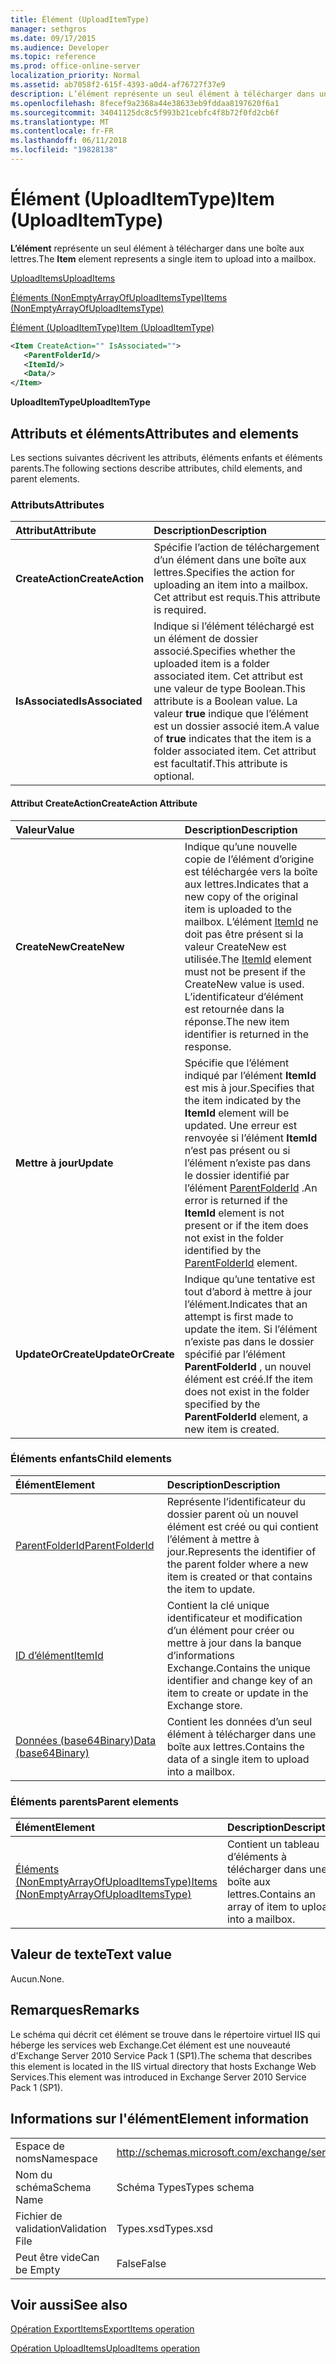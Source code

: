 ```yaml
---
title: Élément (UploadItemType)
manager: sethgros
ms.date: 09/17/2015
ms.audience: Developer
ms.topic: reference
ms.prod: office-online-server
localization_priority: Normal
ms.assetid: ab7058f2-615f-4393-a0d4-af76727f37e9
description: L’élément représente un seul élément à télécharger dans une boîte aux lettres.
ms.openlocfilehash: 8fecef9a2368a44e38633eb9fddaa8197620f6a1
ms.sourcegitcommit: 34041125dc8c5f993b21cebfc4f8b72f0fd2cb6f
ms.translationtype: MT
ms.contentlocale: fr-FR
ms.lasthandoff: 06/11/2018
ms.locfileid: "19828138"
---
```

# <a name="item-uploaditemtype"></a><span data-ttu-id="a3ab6-103">Élément (UploadItemType)</span><span class="sxs-lookup"><span data-stu-id="a3ab6-103">Item (UploadItemType)</span></span>

<span data-ttu-id="a3ab6-104">**L’élément** représente un seul élément à télécharger dans une boîte aux lettres.</span><span class="sxs-lookup"><span data-stu-id="a3ab6-104">The **Item** element represents a single item to upload into a mailbox.</span></span> 
  
[<span data-ttu-id="a3ab6-105">UploadItems</span><span class="sxs-lookup"><span data-stu-id="a3ab6-105">UploadItems</span></span>](uploaditems.md)
  
[<span data-ttu-id="a3ab6-106">Éléments (NonEmptyArrayOfUploadItemsType)</span><span class="sxs-lookup"><span data-stu-id="a3ab6-106">Items (NonEmptyArrayOfUploadItemsType)</span></span>](items-nonemptyarrayofuploaditemstype.md)
  
[<span data-ttu-id="a3ab6-107">Élément (UploadItemType)</span><span class="sxs-lookup"><span data-stu-id="a3ab6-107">Item (UploadItemType)</span></span>](item-uploaditemtype.md)
  
```XML
<Item CreateAction="" IsAssociated="">
   <ParentFolderId/>
   <ItemId/>
   <Data/>
</Item>
```

 <span data-ttu-id="a3ab6-108">**UploadItemType**</span><span class="sxs-lookup"><span data-stu-id="a3ab6-108">**UploadItemType**</span></span>
## <a name="attributes-and-elements"></a><span data-ttu-id="a3ab6-109">Attributs et éléments</span><span class="sxs-lookup"><span data-stu-id="a3ab6-109">Attributes and elements</span></span>

<span data-ttu-id="a3ab6-110">Les sections suivantes décrivent les attributs, éléments enfants et éléments parents.</span><span class="sxs-lookup"><span data-stu-id="a3ab6-110">The following sections describe attributes, child elements, and parent elements.</span></span>
  
### <a name="attributes"></a><span data-ttu-id="a3ab6-111">Attributs</span><span class="sxs-lookup"><span data-stu-id="a3ab6-111">Attributes</span></span>

|<span data-ttu-id="a3ab6-112">**Attribut**</span><span class="sxs-lookup"><span data-stu-id="a3ab6-112">**Attribute**</span></span>|<span data-ttu-id="a3ab6-113">**Description**</span><span class="sxs-lookup"><span data-stu-id="a3ab6-113">**Description**</span></span>|
|:-----|:-----|
|<span data-ttu-id="a3ab6-114">**CreateAction**</span><span class="sxs-lookup"><span data-stu-id="a3ab6-114">**CreateAction**</span></span> <br/> |<span data-ttu-id="a3ab6-115">Spécifie l’action de téléchargement d’un élément dans une boîte aux lettres.</span><span class="sxs-lookup"><span data-stu-id="a3ab6-115">Specifies the action for uploading an item into a mailbox.</span></span> <span data-ttu-id="a3ab6-116">Cet attribut est requis.</span><span class="sxs-lookup"><span data-stu-id="a3ab6-116">This attribute is required.</span></span>  <br/> |
|<span data-ttu-id="a3ab6-117">**IsAssociated**</span><span class="sxs-lookup"><span data-stu-id="a3ab6-117">**IsAssociated**</span></span> <br/> |<span data-ttu-id="a3ab6-118">Indique si l’élément téléchargé est un élément de dossier associé.</span><span class="sxs-lookup"><span data-stu-id="a3ab6-118">Specifies whether the uploaded item is a folder associated item.</span></span> <span data-ttu-id="a3ab6-119">Cet attribut est une valeur de type Boolean.</span><span class="sxs-lookup"><span data-stu-id="a3ab6-119">This attribute is a Boolean value.</span></span> <span data-ttu-id="a3ab6-120">La valeur **true** indique que l’élément est un dossier associé item.</span><span class="sxs-lookup"><span data-stu-id="a3ab6-120">A value of **true** indicates that the item is a folder associated item.</span></span> <span data-ttu-id="a3ab6-121">Cet attribut est facultatif.</span><span class="sxs-lookup"><span data-stu-id="a3ab6-121">This attribute is optional.</span></span>  <br/> |
   
#### <a name="createaction-attribute"></a><span data-ttu-id="a3ab6-122">Attribut CreateAction</span><span class="sxs-lookup"><span data-stu-id="a3ab6-122">CreateAction Attribute</span></span>

|<span data-ttu-id="a3ab6-123">**Valeur**</span><span class="sxs-lookup"><span data-stu-id="a3ab6-123">**Value**</span></span>|<span data-ttu-id="a3ab6-124">**Description**</span><span class="sxs-lookup"><span data-stu-id="a3ab6-124">**Description**</span></span>|
|:-----|:-----|
|<span data-ttu-id="a3ab6-125">**CreateNew**</span><span class="sxs-lookup"><span data-stu-id="a3ab6-125">**CreateNew**</span></span> <br/> |<span data-ttu-id="a3ab6-126">Indique qu’une nouvelle copie de l’élément d’origine est téléchargée vers la boîte aux lettres.</span><span class="sxs-lookup"><span data-stu-id="a3ab6-126">Indicates that a new copy of the original item is uploaded to the mailbox.</span></span> <span data-ttu-id="a3ab6-127">L’élément [ItemId](itemid.md) ne doit pas être présent si la valeur CreateNew est utilisée.</span><span class="sxs-lookup"><span data-stu-id="a3ab6-127">The [ItemId](itemid.md) element must not be present if the CreateNew value is used.</span></span> <span data-ttu-id="a3ab6-128">L’identificateur d’élément est retournée dans la réponse.</span><span class="sxs-lookup"><span data-stu-id="a3ab6-128">The new item identifier is returned in the response.</span></span>  <br/> |
|<span data-ttu-id="a3ab6-129">**Mettre à jour**</span><span class="sxs-lookup"><span data-stu-id="a3ab6-129">**Update**</span></span> <br/> |<span data-ttu-id="a3ab6-130">Spécifie que l’élément indiqué par l’élément **ItemId** est mis à jour.</span><span class="sxs-lookup"><span data-stu-id="a3ab6-130">Specifies that the item indicated by the **ItemId** element will be updated.</span></span> <span data-ttu-id="a3ab6-131">Une erreur est renvoyée si l’élément **ItemId** n’est pas présent ou si l’élément n’existe pas dans le dossier identifié par l’élément [ParentFolderId](parentfolderid.md) .</span><span class="sxs-lookup"><span data-stu-id="a3ab6-131">An error is returned if the **ItemId** element is not present or if the item does not exist in the folder identified by the [ParentFolderId](parentfolderid.md) element.</span></span>  <br/> |
|<span data-ttu-id="a3ab6-132">**UpdateOrCreate**</span><span class="sxs-lookup"><span data-stu-id="a3ab6-132">**UpdateOrCreate**</span></span> <br/> |<span data-ttu-id="a3ab6-133">Indique qu’une tentative est tout d’abord à mettre à jour l’élément.</span><span class="sxs-lookup"><span data-stu-id="a3ab6-133">Indicates that an attempt is first made to update the item.</span></span> <span data-ttu-id="a3ab6-134">Si l’élément n’existe pas dans le dossier spécifié par l’élément **ParentFolderId** , un nouvel élément est créé.</span><span class="sxs-lookup"><span data-stu-id="a3ab6-134">If the item does not exist in the folder specified by the **ParentFolderId** element, a new item is created.</span></span>  <br/> |
   
### <a name="child-elements"></a><span data-ttu-id="a3ab6-135">Éléments enfants</span><span class="sxs-lookup"><span data-stu-id="a3ab6-135">Child elements</span></span>

|<span data-ttu-id="a3ab6-136">**Élément**</span><span class="sxs-lookup"><span data-stu-id="a3ab6-136">**Element**</span></span>|<span data-ttu-id="a3ab6-137">**Description**</span><span class="sxs-lookup"><span data-stu-id="a3ab6-137">**Description**</span></span>|
|:-----|:-----|
|[<span data-ttu-id="a3ab6-138">ParentFolderId</span><span class="sxs-lookup"><span data-stu-id="a3ab6-138">ParentFolderId</span></span>](parentfolderid.md) <br/> |<span data-ttu-id="a3ab6-139">Représente l’identificateur du dossier parent où un nouvel élément est créé ou qui contient l’élément à mettre à jour.</span><span class="sxs-lookup"><span data-stu-id="a3ab6-139">Represents the identifier of the parent folder where a new item is created or that contains the item to update.</span></span>  <br/> |
|[<span data-ttu-id="a3ab6-140">ID d’élément</span><span class="sxs-lookup"><span data-stu-id="a3ab6-140">ItemId</span></span>](itemid.md) <br/> |<span data-ttu-id="a3ab6-141">Contient la clé unique identificateur et modification d’un élément pour créer ou mettre à jour dans la banque d’informations Exchange.</span><span class="sxs-lookup"><span data-stu-id="a3ab6-141">Contains the unique identifier and change key of an item to create or update in the Exchange store.</span></span>  <br/> |
|[<span data-ttu-id="a3ab6-142">Données (base64Binary)</span><span class="sxs-lookup"><span data-stu-id="a3ab6-142">Data (base64Binary)</span></span>](data-base64binary.md) <br/> |<span data-ttu-id="a3ab6-143">Contient les données d’un seul élément à télécharger dans une boîte aux lettres.</span><span class="sxs-lookup"><span data-stu-id="a3ab6-143">Contains the data of a single item to upload into a mailbox.</span></span>  <br/> |
   
### <a name="parent-elements"></a><span data-ttu-id="a3ab6-144">Éléments parents</span><span class="sxs-lookup"><span data-stu-id="a3ab6-144">Parent elements</span></span>

|<span data-ttu-id="a3ab6-145">**Élément**</span><span class="sxs-lookup"><span data-stu-id="a3ab6-145">**Element**</span></span>|<span data-ttu-id="a3ab6-146">**Description**</span><span class="sxs-lookup"><span data-stu-id="a3ab6-146">**Description**</span></span>|
|:-----|:-----|
|[<span data-ttu-id="a3ab6-147">Éléments (NonEmptyArrayOfUploadItemsType)</span><span class="sxs-lookup"><span data-stu-id="a3ab6-147">Items (NonEmptyArrayOfUploadItemsType)</span></span>](items-nonemptyarrayofuploaditemstype.md) <br/> |<span data-ttu-id="a3ab6-148">Contient un tableau d’éléments à télécharger dans une boîte aux lettres.</span><span class="sxs-lookup"><span data-stu-id="a3ab6-148">Contains an array of item to upload into a mailbox.</span></span>  <br/> |
   
## <a name="text-value"></a><span data-ttu-id="a3ab6-149">Valeur de texte</span><span class="sxs-lookup"><span data-stu-id="a3ab6-149">Text value</span></span>

<span data-ttu-id="a3ab6-150">Aucun.</span><span class="sxs-lookup"><span data-stu-id="a3ab6-150">None.</span></span>
  
## <a name="remarks"></a><span data-ttu-id="a3ab6-151">Remarques</span><span class="sxs-lookup"><span data-stu-id="a3ab6-151">Remarks</span></span>

<span data-ttu-id="a3ab6-152">Le schéma qui décrit cet élément se trouve dans le répertoire virtuel IIS qui héberge les services web Exchange.Cet élément est une nouveauté d'Exchange Server 2010 Service Pack 1 (SP1).</span><span class="sxs-lookup"><span data-stu-id="a3ab6-152">The schema that describes this element is located in the IIS virtual directory that hosts Exchange Web Services.This element was introduced in Exchange Server 2010 Service Pack 1 (SP1).</span></span>
  
## <a name="element-information"></a><span data-ttu-id="a3ab6-153">Informations sur l'élément</span><span class="sxs-lookup"><span data-stu-id="a3ab6-153">Element information</span></span>

|||
|:-----|:-----|
|<span data-ttu-id="a3ab6-154">Espace de noms</span><span class="sxs-lookup"><span data-stu-id="a3ab6-154">Namespace</span></span>  <br/> |http://schemas.microsoft.com/exchange/services/2006/types  <br/> |
|<span data-ttu-id="a3ab6-155">Nom du schéma</span><span class="sxs-lookup"><span data-stu-id="a3ab6-155">Schema Name</span></span>  <br/> |<span data-ttu-id="a3ab6-156">Schéma Types</span><span class="sxs-lookup"><span data-stu-id="a3ab6-156">Types schema</span></span>  <br/> |
|<span data-ttu-id="a3ab6-157">Fichier de validation</span><span class="sxs-lookup"><span data-stu-id="a3ab6-157">Validation File</span></span>  <br/> |<span data-ttu-id="a3ab6-158">Types.xsd</span><span class="sxs-lookup"><span data-stu-id="a3ab6-158">Types.xsd</span></span>  <br/> |
|<span data-ttu-id="a3ab6-159">Peut être vide</span><span class="sxs-lookup"><span data-stu-id="a3ab6-159">Can be Empty</span></span>  <br/> |<span data-ttu-id="a3ab6-160">False</span><span class="sxs-lookup"><span data-stu-id="a3ab6-160">False</span></span>  <br/> |
   
## <a name="see-also"></a><span data-ttu-id="a3ab6-161">Voir aussi</span><span class="sxs-lookup"><span data-stu-id="a3ab6-161">See also</span></span>



[<span data-ttu-id="a3ab6-162">Opération ExportItems</span><span class="sxs-lookup"><span data-stu-id="a3ab6-162">ExportItems operation</span></span>](exportitems-operation.md)
  
[<span data-ttu-id="a3ab6-163">Opération UploadItems</span><span class="sxs-lookup"><span data-stu-id="a3ab6-163">UploadItems operation</span></span>](uploaditems-operation.md)

